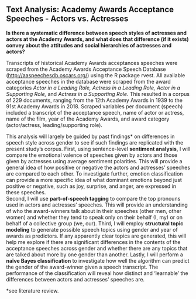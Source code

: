 ## Text Analysis: Academy Awards Acceptance Speeches - Actors vs. Actresses
**Is there a systematic difference between speech styles of actresses and actors at the Academy Awards, and what does that difference (if it exists) convey about the attitudes and social hierarchies of actresses and actors?**

Transcripts of historical Academy Awards acceptances speeches were scraped from the Academy Awards Acceptance Speech Database (http://aaspeechesdb.oscars.org/) using the R package rvest. All available acceptance speeches in the database were scraped from the award categories *Actor in a Leading Role, Actress in a Leading Role, Actor in a Supporting Role,* and *Actress in a Supporting Role*. This resulted in a corpus of 229 documents, ranging from the 12th Academy Awards in 1939 to the 91st Academy Awards in 2018. Scraped variables per document (speech) included a transcript of the acceptance speech, name of actor or actress, name of the film, year of the Academy Awards, and award category (actor/actress, leading/supporting role).

This analysis will largely be guided by past findings* on differences in speech style across gender to see if such findings are replicated with the present study’s corpus. 
First, using sentence-level **sentiment analysis**, I will compare the emotional valence of speeches given by actors and those given by actresses using average sentiment polarities. This will provide a general idea of how positive or negative the actors and actresses’ speeches are compared to each other. To investigate further, emotion classification can provide a more specific idea of what dominant emotions beyond just positive or negative, such as joy, surprise, and anger, are expressed in these speeches.  
Second, I will use **part-of-speech tagging** to compare the top pronouns used in actors and actresses’ speeches. This will provide an understanding of who the award-winners talk about in their speeches (other men, other women) and whether they tend to speak only on their behalf (I, my) or on behalf of a collective group (we, our). 
Third, I will employ **structural topic modeling** to generate possible speech topics using gender and year of awards as predictors. If any apparently clear topics are generated, this will help me explore if there are significant differences in the contents of the acceptance speeches across gender and whether there are any topics that are talked about more by one gender than another. 
Lastly, I will perform a **naïve Bayes classification** to investigate how well the algorithm can predict the gender of the award-winner given a speech transcript. The performance of the classification will reveal how distinct and ‘learnable’ the differences between actors and actresses’ speeches are. 

*see literature review.

